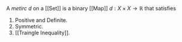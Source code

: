 A *metirc* $d$ on a [[Set]] is a binary [[Map]] $d: X \times X \to \mathbb R$ that satisfies
1. Positive and Definite.
2. Symmetric.
3. [[Traingle Inequality]].